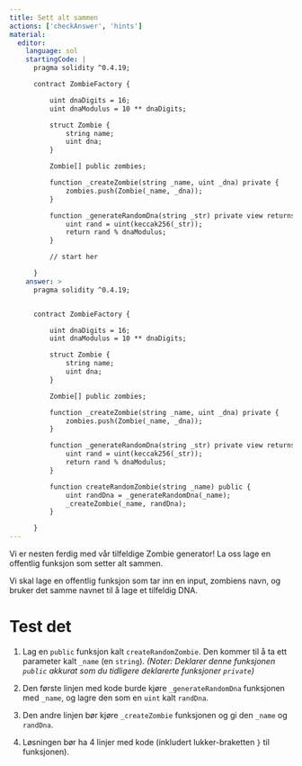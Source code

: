 ```yaml
---
title: Sett alt sammen
actions: ['checkAnswer', 'hints']
material:
  editor:
    language: sol
    startingCode: |
      pragma solidity ^0.4.19;

      contract ZombieFactory {

          uint dnaDigits = 16;
          uint dnaModulus = 10 ** dnaDigits;

          struct Zombie {
              string name;
              uint dna;
          }

          Zombie[] public zombies;

          function _createZombie(string _name, uint _dna) private {
              zombies.push(Zombie(_name, _dna));
          } 

          function _generateRandomDna(string _str) private view returns (uint) {
              uint rand = uint(keccak256(_str));
              return rand % dnaModulus;
          }

          // start her

      }
    answer: >
      pragma solidity ^0.4.19;


      contract ZombieFactory {

          uint dnaDigits = 16;
          uint dnaModulus = 10 ** dnaDigits;

          struct Zombie {
              string name;
              uint dna;
          }

          Zombie[] public zombies;

          function _createZombie(string _name, uint _dna) private {
              zombies.push(Zombie(_name, _dna));
          } 

          function _generateRandomDna(string _str) private view returns (uint) {
              uint rand = uint(keccak256(_str));
              return rand % dnaModulus;
          }

          function createRandomZombie(string _name) public {
              uint randDna = _generateRandomDna(_name);
              _createZombie(_name, randDna);
          }

      }
---
```


Vi er nesten ferdig med vår tilfeldige Zombie generator! La oss lage en offentlig funksjon som setter alt sammen.

Vi skal lage en offentlig funksjon som tar inn en input, zombiens navn, og bruker det samme navnet til å lage et tilfeldig DNA.

# Test det

1. Lag en `public` funksjon kalt `createRandomZombie`. Den kommer til å ta ett parameter kalt  `_name` (en `string`). _(Noter: Deklarer denne funksjonen `public` akkurat som du tidligere deklarerte funksjoner `private`)_

2. Den første linjen med kode burde kjøre  `_generateRandomDna` funksjonen med `_name`, og lagre den som en  `uint` kalt `randDna`.

3. Den andre linjen bør kjøre `_createZombie` funksjonen og gi den `_name` og `randDna`.

4. Løsningen bør ha 4 linjer med kode (inkludert lukker-braketten `}` til funksjonen).
